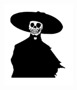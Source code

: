 <img align="left" src="https://github.com/potatokuka/potatokuka/blob/master/image/hat1.png" width="215" height="255">
